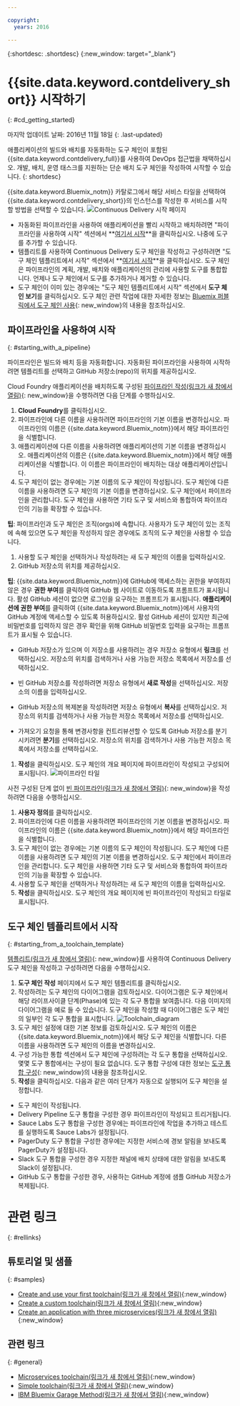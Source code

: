 ```yaml
---

copyright:
  years: 2016

---
```

 
{:shortdesc: .shortdesc}
{:new_window: target="_blank"}

# {{site.data.keyword.contdelivery_short}} 시작하기
{: #cd_getting_started}

마지막 업데이트 날짜: 2016년 11월 18일
{: .last-updated}  

애플리케이션의 빌드와 배치를 자동화하는 도구 체인이 포함된 {{site.data.keyword.contdelivery_full}}를 사용하여 DevOps 접근법을 채택하십시오. 개발, 배치, 운영 태스크를 지원하는 단순 배치 도구 체인을 작성하여 시작할 수 있습니다.
{: shortdesc}

{{site.data.keyword.Bluemix_notm}} 카탈로그에서 해당 서비스 타일을 선택하여 {{site.data.keyword.contdelivery_short}}의 인스턴스를 작성한 후 서비스를 시작할 방법을 선택할 수 있습니다.
 ![Continuous Delivery 시작 페이지](images/cd_landing_page.png)

 * 자동화된 파이프라인을 사용하여 애플리케이션을 빨리 시작하고 배치하려면 "파이프라인을 사용하여 시작" 섹션에서 **[여기서 시작](#starting_with_a_pipeline)**을 클릭하십시오. 나중에 도구를 추가할 수 있습니다. 
 * 템플리트를 사용하여 Continuous Delivery 도구 체인을 작성하고 구성하려면 "도구 체인 템플리트에서 시작" 섹션에서 **[여기서 시작](#starting_from_a_toolchain_template)**을 클릭하십시오. 도구 체인은 파이프라인의 계획, 개발, 배치와 애플리케이션의 관리에 사용할 도구를 통합합니다. 언제나 도구 체인에서 도구를 추가하거나 제거할 수 있습니다.
 * 도구 체인이 이미 있는 경우에는 "도구 체인 템플리트에서 시작" 섹션에서 **도구 체인 보기**를 클릭하십시오. 도구 체인 관련 작업에 대한 자세한 정보는 [Bluemix 퍼블릭에서 도구 체인 사용](/docs/services/ContinuousDelivery/toolchains_using.html){: new_window}의 내용을 참조하십시오.

## 파이프라인을 사용하여 시작
{: #starting_with_a_pipeline}

파이프라인은 빌드와 배치 등을 자동화합니다. 자동화된 파이프라인을 사용하여 시작하려면 템플리트를 선택하고 GitHub 저장소(repo)의 위치를 제공하십시오.

Cloud Foundry 애플리케이션을 배치하도록 구성된 [파이프라인 작성(링크가 새 창에서 열림)](https://console.ng.bluemix.net/devops/pipelines/dashboard/create){: new_window}을 수행하려면 다음 단계를 수행하십시오.

1. **Cloud Foundry**를 클릭하십시오.
1. 파이프라인에 다른 이름을 사용하려면 파이프라인의 기본 이름을 변경하십시오. 파이프라인의 이름은 {{site.data.keyword.Bluemix_notm}}에서 해당 파이프라인을 식별합니다. 
1. 애플리케이션에 다른 이름을 사용하려면 애플리케이션의 기본 이름을 변경하십시오. 애플리케이션의 이름은 {{site.data.keyword.Bluemix_notm}}에서 해당 애플리케이션을 식별합니다. 이 이름은 파이프라인이 배치하는 대상 애플리케이션입니다. 
1. 도구 체인이 없는 경우에는 기본 이름의 도구 체인이 작성됩니다. 도구 체인에 다른 이름을 사용하려면 도구 체인의 기본 이름을 변경하십시오. 도구 체인에서 파이프라인을 관리합니다. 도구 체인을 사용하면 기타 도구 및 서비스와 통합하여 파이프라인의 기능을 확장할 수 있습니다. 

 **팁**: 파이프라인과 도구 체인은 조직(orgs)에 속합니다. 사용자가 도구 체인이 있는 조직에 속해 있으면 도구 체인을 작성하지 않은 경우에도 조직의 도구 체인을 사용할 수 있습니다.
 
1. 사용할 도구 체인을 선택하거나 작성하려는 새 도구 체인의 이름을 입력하십시오.
1. GitHub 저장소의 위치를 제공하십시오.

 **팁**: {{site.data.keyword.Bluemix_notm}}에 GitHub에 액세스하는 권한을 부여하지 않은 경우 **권한 부여**를 클릭하여 GitHub 웹 사이트로 이동하도록 프롬프트가 표시됩니다. 활성 GitHub 세션이 없으면 로그인을 요구하는 프롬프트가 표시됩니다. **애플리케이션에 권한 부여**를 클릭하여 {{site.data.keyword.Bluemix_notm}}에서 사용자의 GitHub 계정에 액세스할 수 있도록 허용하십시오. 활성 GitHub 세션이 있지만 최근에 비밀번호를 입력하지 않은 경우 확인을 위해 GitHub 비밀번호 입력을 요구하는 프롬프트가 표시될 수 있습니다. 

   * GitHub 저장소가 있으며 이 저장소를 사용하려는 경우 저장소 유형에서 **링크**를 선택하십시오. 저장소의 위치를 검색하거나 사용 가능한 저장소 목록에서 저장소를 선택하십시오.
   
   * 빈 GitHub 저장소를 작성하려면 저장소 유형에서 **새로 작성**을 선택하십시오. 저장소의 이름을 입력하십시오.
   
   * GitHub 저장소의 복제본을 작성하려면 저장소 유형에서 **복사**를 선택하십시오. 저장소의 위치를 검색하거나 사용 가능한 저장소 목록에서 저장소를 선택하십시오.
   
   * 가져오기 요청을 통해 변경사항을 컨트리뷰션할 수 있도록 GitHub 저장소를 분기시키려면 **분기**를 선택하십시오. 저장소의 위치를 검색하거나 사용 가능한 저장소 목록에서 저장소를 선택하십시오.
 
1. **작성**을 클릭하십시오. 도구 체인의 개요 페이지에 파이프라인이 작성되고 구성되어 표시됩니다.
 ![파이프라인 타일](images/cd_pipeline.png)
 
사전 구성된 단계 없이 [빈 파이프라인(링크가 새 창에서 열림)](https://console.ng.bluemix.net/devops/pipelines/dashboard/create){: new_window}을 작성하려면 다음을 수행하십시오.

1. **사용자 정의**를 클릭하십시오.
1. 파이프라인에 다른 이름을 사용하려면 파이프라인의 기본 이름을 변경하십시오. 파이프라인의 이름은 {{site.data.keyword.Bluemix_notm}}에서 해당 파이프라인을 식별합니다. 
1. 도구 체인이 없는 경우에는 기본 이름의 도구 체인이 작성됩니다. 도구 체인에 다른 이름을 사용하려면 도구 체인의 기본 이름을 변경하십시오. 도구 체인에서 파이프라인을 관리합니다. 도구 체인을 사용하면 기타 도구 및 서비스와 통합하여 파이프라인의 기능을 확장할 수 있습니다.
1. 사용할 도구 체인을 선택하거나 작성하려는 새 도구 체인의 이름을 입력하십시오.
1. **작성**을 클릭하십시오. 도구 체인의 개요 페이지에 빈 파이프라인이 작성되고 타일로 표시됩니다.

## 도구 체인 템플리트에서 시작
{: #starting_from_a_toolchain_template}

[템플리트(링크가 새 창에서 열림)](https://console.ng.bluemix.net/devops/create){: new_window}를 사용하여 Continuous Delivery 도구 체인을 작성하고 구성하려면 다음을 수행하십시오.

1. **도구 체인 작성** 페이지에서 도구 체인 템플리트를 클릭하십시오.  
1. 작성하려는 도구 체인의 다이어그램을 검토하십시오. 다이어그램은 도구 체인에서 해당 라이프사이클 단계(Phase)에 있는 각 도구 통합을 보여줍니다. 다음 이미지의 다이어그램을 예로 들 수 있습니다. 도구 체인을 작성할 때 다이어그램은 도구 체인의 일부인 각 도구 통합을 표시합니다.
![Toolchain_diagram](images/toolchain_diagram.png)
1. 도구 체인 설정에 대한 기본 정보를 검토하십시오. 도구 체인의 이름은 {{site.data.keyword.Bluemix_notm}}에서 해당 도구 체인을 식별합니다. 다른 이름을 사용하려면 도구 체인의 이름을 변경하십시오.
1. 구성 가능한 통합 섹션에서 도구 체인에 구성하려는 각 도구 통합을 선택하십시오. 몇몇 도구 통합에서는 구성이 필요 없습니다. 도구 통합 구성에 대한 정보는 [도구 통합 구성](/docs/services/ContinuousDelivery/toolchains_integrations.html){: new_window}의 내용을 참조하십시오.
1. **작성**을 클릭하십시오. 다음과 같은 여러 단계가 자동으로 실행되어 도구 체인을 설정합니다. 

 * 도구 체인이 작성됩니다. 
 * Delivery Pipeline 도구 통합을 구성한 경우 파이프라인이 작성되고 트리거됩니다.
 * Sauce Labs 도구 통합을 구성한 경우에는 파이프라인에 작업을 추가하고 테스트를 실행하도록 Sauce Labs가 설정됩니다.
 * PagerDuty 도구 통합을 구성한 경우에는 지정한 서비스에 경보 알림을 보내도록 PagerDuty가 설정됩니다. 
 * Slack 도구 통합을 구성한 경우 지정한 채널에 배치 상태에 대한 알림을 보내도록 Slack이 설정됩니다. 
 * GitHub 도구 통합을 구성한 경우, 사용하는 GitHub 계정에 샘플 GitHub 저장소가 복제됩니다.  

# 관련 링크
{: #rellinks}

## 튜토리얼 및 샘플
{: #samples}

* [Create and use your first toolchain(링크가 새 창에서 열림)](https://www.ibm.com/devops/method/tutorials/tutorial_toolchain_flow){:new_window}
* [Create a custom toolchain(링크가 새 창에서 열림)](https://www.ibm.com/devops/method/tutorials/tutorial_toolchain_custom){:new_window}
* [Create an application with three microservices(링크가 새 창에서 열림)](https://www.ibm.com/devops/method/tutorials/tutorial_toolchain_microservices){:new_window}

## 관련 링크
{: #general}

* [Microservices toolchain(링크가 새 창에서 열림)](https://www.ibm.com/devops/method/toolchains/microservices_toolchain){:new_window}
* [Simple toolchain(링크가 새 창에서 열림)](https://www.ibm.com/devops/method/toolchains/simple_toolchain){:new_window}
* [IBM Bluemix Garage Method(링크가 새 창에서 열림)](https://www.ibm.com/devops/method){:new_window}
